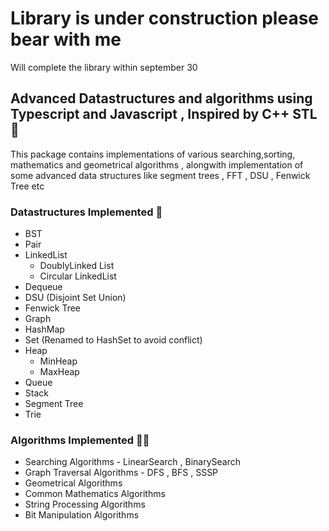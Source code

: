 # Library is under construction please bear with me
Will complete the library within september 30


## Advanced Datastructures and algorithms using Typescript and Javascript , Inspired by C++ STL :tada:
This package contains implementations of various searching,sorting, mathematics and geometrical algorithms , alongwith implementation of some advanced data structures like segment trees , FFT , DSU , Fenwick Tree etc

### Datastructures Implemented :muscle:
- BST
- Pair
- LinkedList
  - DoublyLinked List
  - Circular LinkedList
- Dequeue
- DSU (Disjoint Set Union)
- Fenwick Tree
- Graph
- HashMap
- Set (Renamed to HashSet to avoid conflict)
- Heap 
  - MinHeap
  - MaxHeap
- Queue
- Stack
- Segment Tree
- Trie

### Algorithms Implemented :astronaut:
- Searching Algorithms - LinearSearch , BinarySearch
- Graph Traversal Algorithms - DFS , BFS , SSSP 
- Geometrical Algorithms
- Common Mathematics Algorithms 
- String Processing Algorithms
- Bit Manipulation Algorithms